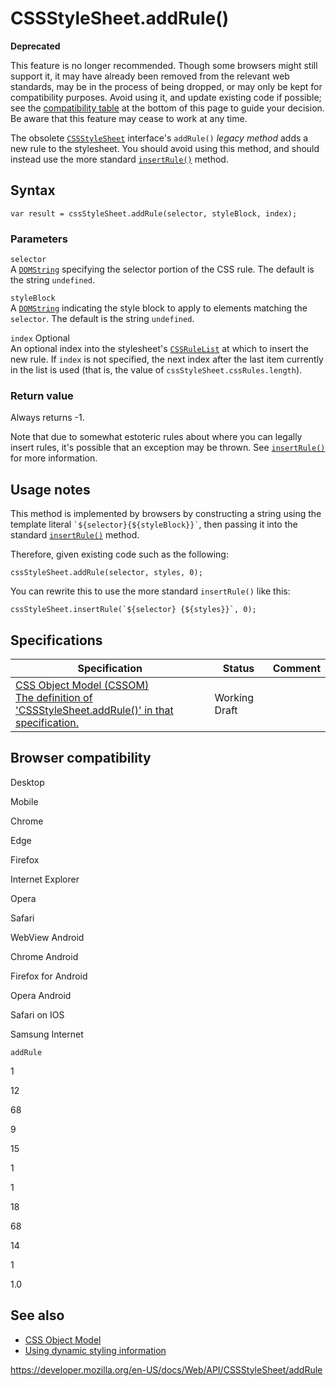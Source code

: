 # CSSStyleSheet.addRule()

**Deprecated**

This feature is no longer recommended. Though some browsers might still support it, it may have already been removed from the relevant web standards, may be in the process of being dropped, or may only be kept for compatibility purposes. Avoid using it, and update existing code if possible; see the [compatibility table](#browser_compatibility) at the bottom of this page to guide your decision. Be aware that this feature may cease to work at any time.

The obsolete [`CSSStyleSheet`](../cssstylesheet) interface's `addRule()` _legacy method_ adds a new rule to the stylesheet. You should avoid using this method, and should instead use the more standard [`insertRule()`](insertrule) method.

## Syntax

    var result = cssStyleSheet.addRule(selector, styleBlock, index);

### Parameters

`selector`  
A [`DOMString`](../domstring) specifying the selector portion of the CSS rule. The default is the string `undefined`.

`styleBlock`  
A [`DOMString`](../domstring) indicating the style block to apply to elements matching the `selector`. The default is the string `undefined`.

`index` <span class="badge inline optional">Optional</span>  
An optional index into the stylesheet's [`CSSRuleList`](../cssrulelist) at which to insert the new rule. If `index` is not specified, the next index after the last item currently in the list is used (that is, the value of `cssStyleSheet.cssRules.length`).

### Return value

Always returns -1.

Note that due to somewhat estoteric rules about where you can legally insert rules, it's possible that an exception may be thrown. See [`insertRule()`](insertrule) for more information.

## Usage notes

This method is implemented by browsers by constructing a string using the template literal `` `${selector}{${styleBlock}}` ``, then passing it into the standard [`insertRule()`](insertrule) method.

Therefore, given existing code such as the following:

    cssStyleSheet.addRule(selector, styles, 0);

You can rewrite this to use the more standard `insertRule()` like this:

    cssStyleSheet.insertRule(`${selector} {${styles}}`, 0);

## Specifications

<table><thead><tr class="header"><th>Specification</th><th>Status</th><th>Comment</th></tr></thead><tbody><tr class="odd"><td><a href="https://drafts.csswg.org/cssom/#dom-cssstylesheet-addrule">CSS Object Model (CSSOM)<br />
<span class="small">The definition of 'CSSStyleSheet.addRule()' in that specification.</span></a></td><td><span class="spec-wd">Working Draft</span></td><td></td></tr></tbody></table>

## Browser compatibility

Desktop

Mobile

Chrome

Edge

Firefox

Internet Explorer

Opera

Safari

WebView Android

Chrome Android

Firefox for Android

Opera Android

Safari on IOS

Samsung Internet

`addRule`

1

12

68

9

15

1

1

18

68

14

1

1.0

## See also

- [CSS Object Model](../css_object_model)
- [Using dynamic styling information](../css_object_model/using_dynamic_styling_information)

<a href="https://developer.mozilla.org/en-US/docs/Web/API/CSSStyleSheet/addRule" class="_attribution-link">https://developer.mozilla.org/en-US/docs/Web/API/CSSStyleSheet/addRule</a>
